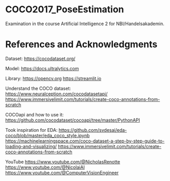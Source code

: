 # COCO2017_PoseEstimation
Examination in the course Artificial Intelligence 2 for  NBI/Handelsakademin.






# References and Acknowledgments

Dataset:
https://cocodataset.org/

Model:
https://docs.ultralytics.com

Library:
https://opencv.org
https://streamlit.io

Understand the COCO dataset:
https://www.neuralception.com/cocodatasetapi/
https://www.immersivelimit.com/tutorials/create-coco-annotations-from-scratch

COCOapi and how to use it:
https://github.com/cocodataset/cocoapi/tree/master/PythonAPI

Took inspiration for EDA:
https://github.com/svdesai/eda-coco/blob/master/eda_coco_style.ipynb
https://machinelearningspace.com/coco-dataset-a-step-by-step-guide-to-loading-and-visualizing/
https://www.immersivelimit.com/tutorials/create-coco-annotations-from-scratch

YouTube
https://www.youtube.com/@NicholasRenotte
https://www.youtube.com/@NicolaiAI
https://www.youtube.com/@ComputerVisionEngineer

